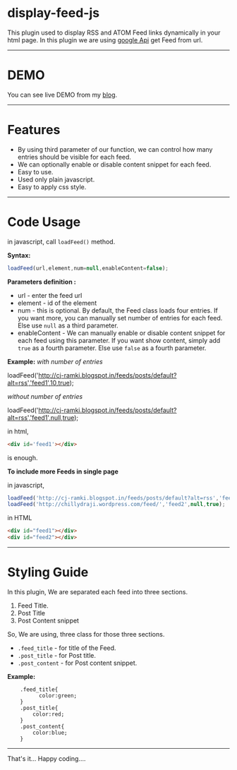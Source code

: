 display-feed-js
===============

This plugin used to display RSS and ATOM Feed links dynamically in your html page. In this plugin we are using [google Api](https://www.google.com/jsapi) get Feed from url.
***

DEMO
====

You can see live DEMO from my [blog](http://cj-ramki.blogspot.in/p/feeds-sample.html).
***

Features
========
* By using third parameter of our function, we can control how many entries should be visible for each feed.
* We can optionally enable or disable content snippet for each feed.
* Easy to use.
* Used only plain javascript.
* Easy to apply css style.

***

Code Usage
==========

in javascript, call ```loadFeed()``` method.

**Syntax:**
```js
loadFeed(url,element,num=null,enableContent=false);
```
**Parameters definition :**

* url - enter the feed url
* element - id of the element
* num - this is optional. By default, the Feed class loads four entries. If you want more, you can manually set number of entries for each feed. Else use ```null``` as a third parameter.
* enableContent - We can manually enable or disable content snippet for each feed using this parameter. If you want show content, simply add ```true``` as a fourth parameter. Else use ```false``` as a fourth parameter.

**Example:**
_with number of entries_

loadFeed('http://cj-ramki.blogspot.in/feeds/posts/default?alt=rss','feed1',10,true);

_without number of entries_

loadFeed('http://cj-ramki.blogspot.in/feeds/posts/default?alt=rss','feed1',null,true);

in html,

```html
<div id='feed1'></div>
```
is enough.

**To include more Feeds in single page**

in javascript,
```js
loadFeed('http://cj-ramki.blogspot.in/feeds/posts/default?alt=rss','feed1',10,false);
loadFeed('http://chillydraji.wordpress.com/feed/','feed2',null,true);
```
in HTML
```html
<div id="feed1"></div>
<div id="feed2"></div>
```
***
Styling Guide
=============

In this plugin, We are separated each feed into three sections.
1. Feed Title.
2. Post Title
3. Post Content snippet

So, We are using, three class for those three sections.
- ```.feed_title```    - for title of the Feed.
- ```.post_title```    - for Post title.
- ```.post_content```  - for Post content snippet.

**Example:**
```
	.feed_title{
		  color:green;
	}
	.post_title{
		color:red;
	}
	.post_content{
		color:blue;
	}
```
***
That's it... Happy coding....
